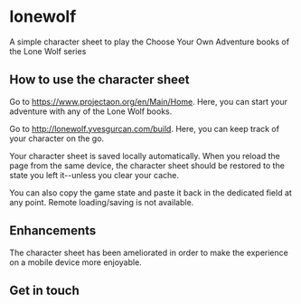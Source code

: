 # lonewolf
A simple character sheet to play the Choose Your Own Adventure books of the Lone Wolf series

## How to use the character sheet

Go to <https://www.projectaon.org/en/Main/Home>. Here, you can start your adventure with any of the Lone Wolf books.

Go to <http://lonewolf.yvesgurcan.com/build>. Here, you can keep track of your character on the go.

Your character sheet is saved locally automatically. When you reload the page from the same device, the character sheet should be restored to the state you left it--unless you clear your cache.

 You can also copy the game state and paste it back in the dedicated field at any point. Remote loading/saving is not available.

## Enhancements

The character sheet has been ameliorated in order to make the experience on a mobile device more enjoyable.

## Get in touch